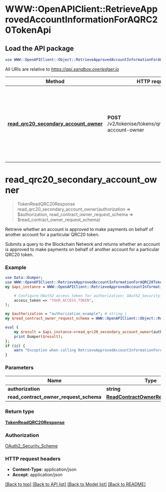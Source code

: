 # WWW::OpenAPIClient::RetrieveApprovedAccountInformationForAQRC20TokenApi

## Load the API package
```perl
use WWW::OpenAPIClient::Object::RetrieveApprovedAccountInformationForAQRC20TokenApi;
```

All URIs are relative to *https://api.sandbox.overledger.io*

Method | HTTP request | Description
------------- | ------------- | -------------
[**read_qrc20_secondary_account_owner**](RetrieveApprovedAccountInformationForAQRC20TokenApi.md#read_qrc20_secondary_account_owner) | **POST** /v2/tokenise/tokens/qrc20/secondary-account-owner | Retrieve whether an account is approved to make payments on behalf of another account for a particular QRC20 token.


# **read_qrc20_secondary_account_owner**
> TokenReadQRC20Response read_qrc20_secondary_account_owner(authorization => $authorization, read_contract_owner_request_schema => $read_contract_owner_request_schema)

Retrieve whether an account is approved to make payments on behalf of another account for a particular QRC20 token.

Submits a query to the Blockchain Network and returns whether an account is approved to make payments on behalf of another account for a particular QRC20 token.

### Example
```perl
use Data::Dumper;
use WWW::OpenAPIClient::RetrieveApprovedAccountInformationForAQRC20TokenApi;
my $api_instance = WWW::OpenAPIClient::RetrieveApprovedAccountInformationForAQRC20TokenApi->new(

    # Configure OAuth2 access token for authorization: OAuth2_Security_Scheme
    access_token => 'YOUR_ACCESS_TOKEN',
);

my $authorization = "authorization_example"; # string | 
my $read_contract_owner_request_schema = WWW::OpenAPIClient::Object::ReadContractOwnerRequestSchema->new(); # ReadContractOwnerRequestSchema | 

eval {
    my $result = $api_instance->read_qrc20_secondary_account_owner(authorization => $authorization, read_contract_owner_request_schema => $read_contract_owner_request_schema);
    print Dumper($result);
};
if ($@) {
    warn "Exception when calling RetrieveApprovedAccountInformationForAQRC20TokenApi->read_qrc20_secondary_account_owner: $@\n";
}
```

### Parameters

Name | Type | Description  | Notes
------------- | ------------- | ------------- | -------------
 **authorization** | **string**|  | 
 **read_contract_owner_request_schema** | [**ReadContractOwnerRequestSchema**](ReadContractOwnerRequestSchema.md)|  | 

### Return type

[**TokenReadQRC20Response**](TokenReadQRC20Response.md)

### Authorization

[OAuth2_Security_Scheme](../README.md#OAuth2_Security_Scheme)

### HTTP request headers

 - **Content-Type**: application/json
 - **Accept**: application/json

[[Back to top]](#) [[Back to API list]](../README.md#documentation-for-api-endpoints) [[Back to Model list]](../README.md#documentation-for-models) [[Back to README]](../README.md)

